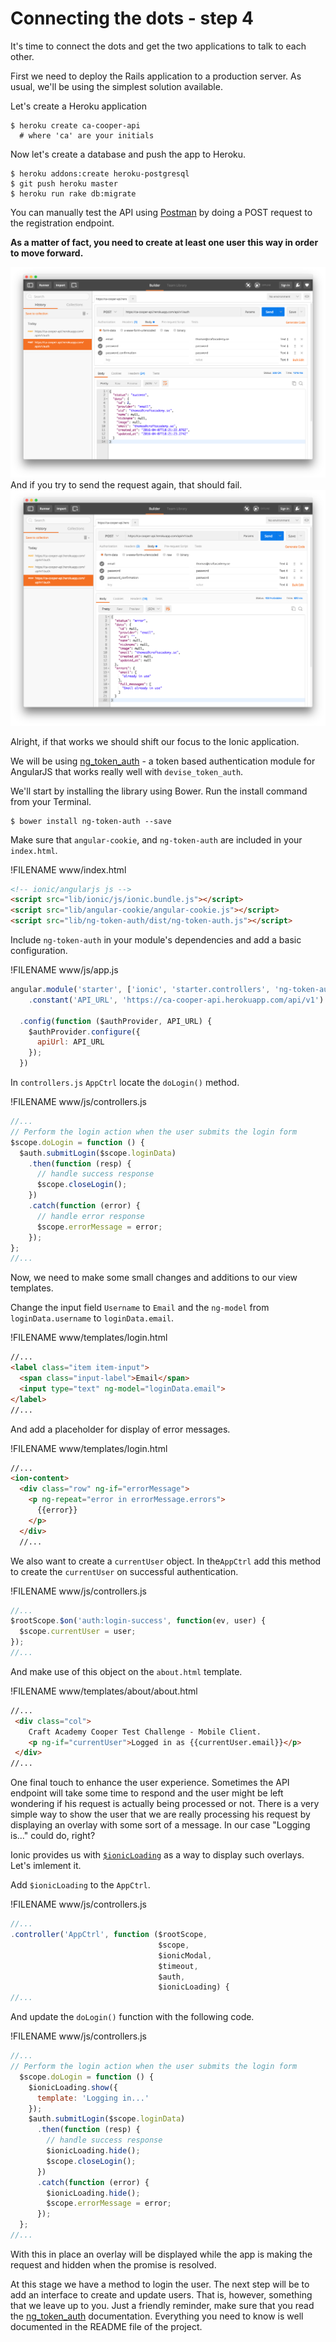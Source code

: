 # Connecting the dots - step 4

It's time to connect the dots and get the two applications to talk to each other.

First we need to deploy the Rails application to a production server. As usual, we'll be using the simplest solution available.

Let's create a Heroku application

```
$ heroku create ca-cooper-api
  # where 'ca' are your initials
```

Now let's create a database and push the app to Heroku.

```
$ heroku addons:create heroku-postgresql
$ git push heroku master
$ heroku run rake db:migrate
```

You can manually test the API using [Postman](https://www.getpostman.com/) by doing a POST request to the registration endpoint.

**As a matter of fact, you need to create at least one user this way in order to move forward.**

![Register a user](/images/cooper_api_postman_sucess.png)  
And if you try to send the request again, that should fail.  
![Registration failure](/images/cooper_api_postman_failure.png)

Alright, if that works we should shift our focus to the Ionic application.

We will be using [ng\_token\_auth](https://github.com/lynndylanhurley/ng-token-auth) - a token based authentication module for AngularJS that works really well with `devise_token_auth`.

We'll start by installing the library using Bower. Run the install command from your Terminal.

```
$ bower install ng-token-auth --save
```

Make sure that `angular-cookie`, and `ng-token-auth` are included in your `index.html`.

!FILENAME www/index.html

```html
<!-- ionic/angularjs js -->
<script src="lib/ionic/js/ionic.bundle.js"></script>
<script src="lib/angular-cookie/angular-cookie.js"></script>
<script src="lib/ng-token-auth/dist/ng-token-auth.js"></script>
```

Include `ng-token-auth` in your module's dependencies and add a basic configuration.

!FILENAME www/js/app.js

```javascript
angular.module('starter', ['ionic', 'starter.controllers', 'ng-token-auth'])
    .constant('API_URL', 'https://ca-cooper-api.herokuapp.com/api/v1')

  .config(function ($authProvider, API_URL) {
    $authProvider.configure({
      apiUrl: API_URL
    });
  })
```

In `controllers.js` `AppCtrl` locate the `doLogin()` method.

!FILENAME www/js/controllers.js

```javascript
//...
// Perform the login action when the user submits the login form
$scope.doLogin = function () {
  $auth.submitLogin($scope.loginData)
    .then(function (resp) {
      // handle success response
      $scope.closeLogin();
    })
    .catch(function (error) {
      // handle error response
      $scope.errorMessage = error;
    });
};
//...
```

Now, we need to make some small changes and additions to our view templates.

Change the input field `Username` to `Email` and the `ng-model` from `loginData.username` to `loginData.email`.

!FILENAME www/templates/login.html

```html
//...
<label class="item item-input">
  <span class="input-label">Email</span>
  <input type="text" ng-model="loginData.email">
</label>
//...
```

And add a placeholder for display of error messages.

!FILENAME www/templates/login.html

```html
//...
<ion-content>
  <div class="row" ng-if="errorMessage">
    <p ng-repeat="error in errorMessage.errors">
      {{error}}
    </p>
  </div>
  //...
```

We also want to create a `currentUser` object. In the`AppCtrl` add this method to create the `currentUser` on successful authentication.

!FILENAME www/js/controllers.js

```javascript
//...
$rootScope.$on('auth:login-success', function(ev, user) {
  $scope.currentUser = user;
});
//...
```

And make use of this object on the `about.html` template.

!FILENAME www/templates/about/about.html

```html
//...
 <div class="col">
    Craft Academy Cooper Test Challenge - Mobile Client.
    <p ng-if="currentUser">Logged in as {{currentUser.email}}</p>
 </div>
//...
```

One final touch to enhance the user experience. Sometimes the API endpoint will take some time to respond and the user might be left wondering if his request is actually being processed or not. There is a very simple way to show the user that we are really processing his request by displaying an overlay with some sort of a message. In our case "Logging is..." could do, right?

Ionic provides us with [`$ionicLoading`](http://ionicframework.com/docs/api/service/$ionicLoading/) as a way to display such overlays. Let's imlement it.

Add `$ionicLoading` to the `AppCtrl`.

!FILENAME www/js/controllers.js

```javascript
//...
.controller('AppCtrl', function ($rootScope,
                                 $scope,
                                 $ionicModal,
                                 $timeout,
                                 $auth,
                                 $ionicLoading) {
//...
```

And update the `doLogin()` function with the following code.

!FILENAME www/js/controllers.js

```javascript
//...
// Perform the login action when the user submits the login form
  $scope.doLogin = function () {
    $ionicLoading.show({
      template: 'Logging in...'
    });
    $auth.submitLogin($scope.loginData)
      .then(function (resp) {
        // handle success response
        $ionicLoading.hide();
        $scope.closeLogin();
      })
      .catch(function (error) {
        $ionicLoading.hide();
        $scope.errorMessage = error;
      });
  };
//...
```

With this in place an overlay will be displayed while the app is making the request and hidden when the promise is resolved.

At this stage we have a method to login the user. The next step will be to add an interface to create and update users. That is, however, something that we leave up to you. Just a friendly reminder, make sure that you read the [ng\_token\_auth](https://github.com/lynndylanhurley/ng-token-auth) documentation. Everything you need to know is well documented in the README file of the project.

